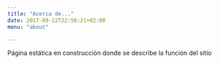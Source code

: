 ```yaml
---
title: "Acerca de..."
date: 2017-09-22T22:58:21+02:00
menu: "about"

---
```


Página estática en construcción donde se describe la función del sitio
